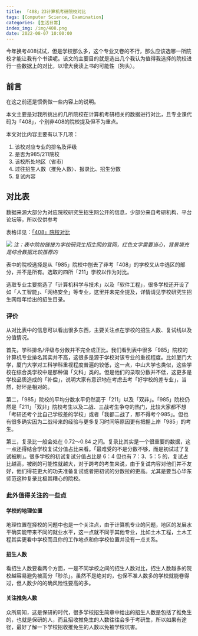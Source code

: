 ```yaml
---
title: 「408」23计算机考研院校对比
tags: [Computer Science, Examination]
categories: [生活日常]
index_img: /img/408.png
date: 2022-08-07 10:00:00
---
```


今年换考408试试，但是学校那么多，这个专业又卷的不行，那么应该选哪一所院校才能让我有个书读呢。该文的主要目的就是选出几个我认为值得我选择的院校进行一些数据上的对比，以增大我读上书的可能性（狗头）。

<!--more-->

## 前言
在这之前还是惯例做一些内容上的说明。

本文主要是对我所挑出的几所院校在计算机考研相关的数据进行对比，且专业课代码为「408」，个别非408的院校提及但不为重点。

本文对比内容主要有以下几项：

1. 该校对应专业的排名及评级
2. 是否为985/211院校
3. 该校所处地区（省市）
4. 过往招生人数（推免人数）、报录比、招生分数
5. 复试内容

## 对比表
数据来源大部分为对应院校研究生招生网公开的信息，少部分来自考研机构、平台论坛等，所以仅供参考

表格详见：[「408」院校对比](https://shimo.im/sheets/RKAWVMjWKnI9J0k8/MODOC/)

<a href="https://smms.app/image/dQzE7AoiYr4KqXt" target="_blank"><img src="https://s2.loli.net/2022/12/31/dQzE7AoiYr4KqXt.png" /></a>
*注：表中院校链接为学校研究生招生网的官网，红色文字需要当心，背景填充是综合数据比较推荐的*

表中的院校选择是从「985」院校中刨去了非考「408」的学校又从中选区的部分，并不是所有。选取的四所「211」学校以作为对比。

选取专业主要挑选了「计算机科学与技术」以及「软件工程」，很多学校还开设了如「人工智能」、「网络安全」等专业，这里并未完全提及，详情请见学校研究生招生网每年给出的招生目录。

### 评价
从对比表中的信息可以看出很多东西，主要关注点在学校的招生人数、复试线以及分值情况。

首先，学科排名/评级与分数并不完全成正比。我们看到表中很多「985」院校的计算机专业排名其实并不高，这很多是源于学校对该专业的重视程度。比如厦门大学，厦门大学对工科学科重视程度普遍的较低，这一点，中山大学也类似，这些学校在综合类学校中是那种偏「文科」类的。但是他们的录取分数并不低，这更多是学校品质造成的「补偿」，说明大家有意识地在考虑去考「好学校的差专业」，当然，好坏是相对的。

第二，「985」院校的平均分数水平仍然高于「211」以及「双非」。「985」院校仍然是「211」「双非」院校考生以及二战、三战考生争夺的热门，比较大家都不想「考研还考个比自己学校差的学校」或者「我都二战了，那不得考个985」。但也有很多确实因为二战带来的经验与更多复习时间等原因更有把握上岸「985」的考生。

第三，复录比一般会处在 0.72～0.84 之间。复录比其实是一个很重要的数据，这一点还得结合学校复试分值占比来看。「最难受的不是分数不够，而是初试过了复试被刷」。很多学校的初试复试分值占比是 6：4 但也有 7：3、5：5 的，复试占比越高，被刷的可能性就越大，对于跨考的考生来说，由于复试内容对他们并不友好，他们得花更大的功夫准备复试或者把初试的分数拉的更高。尤其是要当心华东师范这种复录比极其糟心的院校。

### 此外值得关注的一些点
#### 学校的地理位置
地理位置在择校的问题中也是一个关注点，由于计算机专业的问题，地区的发展水平确实能带来不同的就业水平，这一点就不同于其他专业，比如土木工程，土木工程其实更看中学校而且你的工作地点和你学校位置并没有一点关系。

#### 招生人数
看招生人数要看两个方面，一是不同学校之间的招生人数对比，招生人数越多的院校越容易避免被高分「秒杀」。虽然不是绝对的，也保不准人数多的学校就能卷得过，但人数少的的确风险性要高的多。

#### 关注推免人数
众所周知，这是保研的时代，很多学校招生简章中给出的招生人数是包括了推免生的，也就是保研的人，而且招收推免生的人数往往会多于考研生，所以如果有途径，最好了解一下学校招收推免生的人数以免被学校坑害。